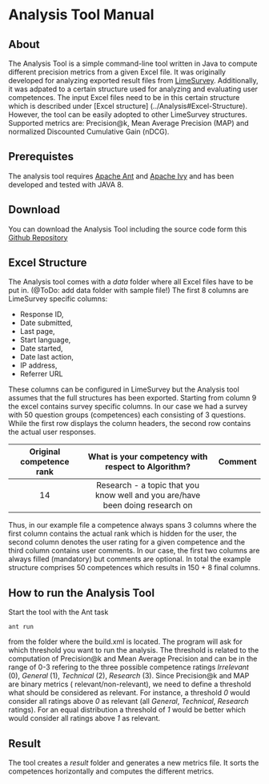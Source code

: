 # Analysis Tool Manual

## About
The Analysis Tool is a simple command-line tool written in Java to compute different precision metrics from a given Excel file. It was originally developed for analyzing exported result files from [LimeSurvey](https://www.limesurvey.org/). Additionally, it was adpated to a certain structure used for analyzing and evaluating user competences. The input Excel files need to be in this certain structure which is described under [Excel structure] (../Analysis#Excel-Structure). However, the tool can be easily adopted to other LimeSurvey structures. Supported metrics are: Precision@k, Mean Average Precision (MAP) and normalized Discounted Cumulative Gain (nDCG).

## Prerequistes
The analysis tool requires [Apache Ant](https://ant.apache.org/) and [Apache Ivy](https://ant.apache.org/ivy/) and has been developed and tested with JAVA 8.

## Download
You can download the Analysis Tool including the source code form this [Github Repository](../Analysis)

## Excel Structure
The Analysis tool comes with a _data_ folder where all Excel files have to be put in. (@ToDo: add data folder with sample file!) The first 8 columns are LimeSurvey specific columns:
* Response ID,	
* Date submitted,	
* Last page,	
* Start language,	
* Date started,	
* Date last action,	
* IP address,	
* Referrer URL 

These columns can be configured in LimeSurvey but the Analysis tool assumes that the full structures has been exported. Starting from column 9 the excel contains survey specific columns. In our case we had a survey with 50 question groups (competences) each consisting of 3 questions. While the first row displays the column headers, the second row contains the actual user responses.

| Original competence rank	| What is your competency with respect to Algorithm? | Comment |
| :------------------------:  | :-----------------------------------------------: |:------:|
|14	 | Research - a topic that you know well and you are/have been doing research on | |


Thus, in our example file a competence always spans 3 columns where the first column contains the actual rank which is hidden for the user, the second column denotes the user rating for a given competence and the third column contains user comments. In our case, the first two columns are always filled (mandatory) but comments are optional. In total the example structure comprises 50 competences which results in 150 + 8 final columns. 

## How to run the Analysis Tool 
Start the tool with the Ant task 

```
ant run
```
from the folder where the build.xml is located. The program will ask for which threshold you want to run the analysis. The threshold is related to the computation of Precision@k and Mean Average Precision and can be in the range of 0-3 refering to the three possible competence ratings _Irrelevant_ (0), _General_ (1), _Technical_ (2), _Research_ (3). Since Precision@k and MAP are binary metrics ( relevant/non-relevant), we need to define a threshold what should be considered as relevant. For instance, a threshold _0_ would consider all ratings above _0_ as relevant (all _General_, _Technical_, _Research_ ratings). For an equal distribution a threshold of _1_ would be better which would consider all ratings above _1_ as relevant.

## Result
The tool creates a _result_ folder and generates a new metrics file. It sorts the competences horizontally and computes the different metrics.


